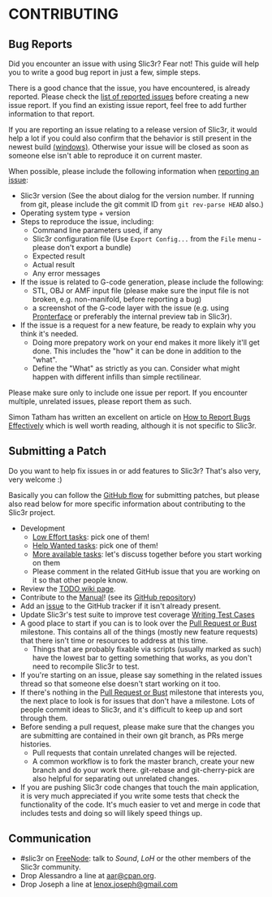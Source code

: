 # CONTRIBUTING

## Bug Reports

Did you encounter an issue with using Slic3r? Fear not! This guide will help you to write a good bug report in just a few, simple steps.

There is a good chance that the issue, you have encountered, is already reported. Please check the [list of reported issues](https://github.com/alexrj/Slic3r/issues) before creating a new issue report. If you find an existing issue report, feel free to add further information to that report.

If you are reporting an issue relating to a release version of Slic3r, it would help a lot if you could also confirm that the behavior is still present in the newest build [(windows)](https://bintray.com/lordofhyphens/Slic3r/slic3r_dev/). Otherwise your issue will be closed as soon as someone else isn't able to reproduce it on current master.

When possible, please include the following information when [reporting an issue](https://github.com/alexrj/Slic3r/issues/new):
* Slic3r version (See the about dialog for the version number. If running from git, please include the git commit ID from `git rev-parse HEAD` also.)
* Operating system type + version
* Steps to reproduce the issue, including:
    * Command line parameters used, if any
    * Slic3r configuration file (Use ``Export Config...`` from the ``File`` menu - please don't export a bundle)
    * Expected result
    * Actual result
    * Any error messages
* If the issue is related to G-code generation, please include the following:
    * STL, OBJ or AMF input file (please make sure the input file is not broken, e.g. non-manifold, before reporting a bug)
    * a screenshot of the G-code layer with the issue (e.g. using [Pronterface](https://github.com/kliment/Printrun) or preferably the internal preview tab in Slic3r).
* If the issue is a request for a new feature, be ready to explain why you think it's needed.
    * Doing more prepatory work on your end makes it more likely it'll get done. This includes the "how" it can be done in addition to the "what". 
    * Define the "What" as strictly as you can. Consider what might happen with different infills than simple rectilinear.

Please make sure only to include one issue per report. If you encounter multiple, unrelated issues, please report them as such.

Simon Tatham has written an excellent on article on [How to Report Bugs Effectively](http://www.chiark.greenend.org.uk/~sgtatham/bugs.html) which is well worth reading, although it is not specific to Slic3r.

## Submitting a Patch

Do you want to help fix issues in or add features to Slic3r? That's also very, very welcome :)

Basically you can follow the [GitHub
flow](https://guides.github.com/introduction/flow/) for submitting
patches, but please also read below for more specific information about
contributing to the Slic3r project.

* Development
	* [Low Effort tasks](https://github.com/slic3r/Slic3r/labels/Low%20Effort): pick one of them!
	* [Help Wanted tasks](https://github.com/slic3r/Slic3r/labels/help%20wanted): pick one of them!
	* [More available tasks](https://github.com/slic3r/Slic3r/milestone/32): let's discuss together before you start working on them
	* Please comment in the related GitHub issue that you are working on it so that other people know.
* Review the [TODO wiki page](https://github.com/slic3r/Slic3r/wiki/TODO).
* Contribute to the [Manual](http://manual.slic3r.org/)! (see its [GitHub repository](https://github.com/slic3r/Slic3r-Manual))
* Add an [issue](https://github.com/slic3r/Slic3r/issues) to the GitHub tracker if it isn't already present.
* Update Slic3r's test suite to improve test coverage [Writing Test Cases](https://github.com/slic3r/Slic3r/wiki/Code:-Writing-Test-Cases)
* A good place to start if you can is to look over the [Pull Request or Bust](https://github.com/alexrj/Slic3r/milestones/Pull%20Request%20or%20Bust) milestone. This contains all of the things (mostly new feature requests) that there isn't time or resources to address at this time. 
     * Things that are probably fixable via scripts (usually marked as such) have the lowest bar to getting something that works, as you don't need to recompile Slic3r to test.
* If you're starting on an issue, please say something in the related issues thread so that someone else doesn't start working on it too.
* If there's nothing in the [Pull Request or Bust](https://github.com/alexrj/Slic3r/milestones/Pull%20Request%20or%20Bust) milestone that interests you, the next place to look is for issues that don't have a milestone. Lots of people commit ideas to Slic3r, and it's difficult to keep up and sort through them.
* Before sending a pull request, please make sure that the changes you are submitting are contained in their own git branch, as PRs merge histories.
     * Pull requests that contain unrelated changes will be rejected.
     * A common workflow is to fork the master branch, create your new branch and do your work there. git-rebase and git-cherry-pick are also helpful for separating out unrelated changes.
* If you are pushing Slic3r code changes that touch the main application, it is very much appreciated if you write some tests that check the functionality of the code. It's much easier to vet and merge in code that includes tests and doing so will likely speed things up.

## Communication

* #slic3r on [FreeNode](https://webchat.freenode.net): talk to _Sound_, _LoH_ or the other members of the Slic3r community.
* Drop Alessandro a line at aar@cpan.org.
* Drop Joseph a line at lenox.joseph@gmail.com
